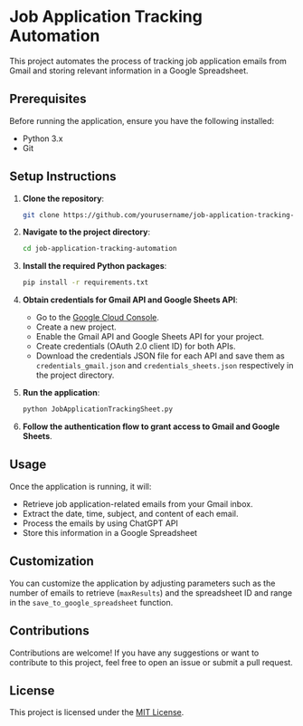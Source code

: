 # Job Application Tracking Automation

This project automates the process of tracking job application emails from Gmail and storing relevant information in a Google Spreadsheet.

## Prerequisites

Before running the application, ensure you have the following installed:

- Python 3.x
- Git

## Setup Instructions

1. **Clone the repository**:  
   ```bash
   git clone https://github.com/yourusername/job-application-tracking-automation.git
   ```
   
2. **Navigate to the project directory**:  
   ```bash
   cd job-application-tracking-automation
   ```

3. **Install the required Python packages**:  
   ```bash
   pip install -r requirements.txt
   ```

4. **Obtain credentials for Gmail API and Google Sheets API**:
   
   - Go to the [Google Cloud Console](https://console.cloud.google.com/).
   - Create a new project.
   - Enable the Gmail API and Google Sheets API for your project.
   - Create credentials (OAuth 2.0 client ID) for both APIs.
   - Download the credentials JSON file for each API and save them as `credentials_gmail.json` and `credentials_sheets.json` respectively in the project directory.

5. **Run the application**:  
   ```bash
   python JobApplicationTrackingSheet.py
   ```

6. **Follow the authentication flow to grant access to Gmail and Google Sheets**.

## Usage

Once the application is running, it will:

- Retrieve job application-related emails from your Gmail inbox.
- Extract the date, time, subject, and content of each email.
- Process the emails by using ChatGPT API 
- Store this information in a Google Spreadsheet

## Customization

You can customize the application by adjusting parameters such as the number of emails to retrieve (`maxResults`) and the spreadsheet ID and range in the `save_to_google_spreadsheet` function.

## Contributions

Contributions are welcome! If you have any suggestions or want to contribute to this project, feel free to open an issue or submit a pull request.

## License

This project is licensed under the [MIT License](LICENSE).

